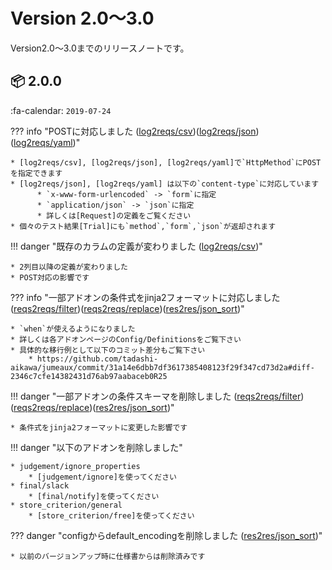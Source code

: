 Version 2.0～3.0
=================

Version2.0～3.0までのリリースノートです。


## :package: 2.0.0

:fa-calendar: `2019-07-24`

??? info "POSTに対応しました ([log2reqs/csv])([log2reqs/json])([log2reqs/yaml])"

    * [log2reqs/csv], [log2reqs/json], [log2reqs/yaml]で`HttpMethod`にPOSTを指定できます
    * [log2reqs/json], [log2reqs/yaml] は以下の`content-type`に対応しています
          * `x-www-form-urlencoded` -> `form`に指定
          * `application/json` -> `json`に指定
          * 詳しくは[Request]の定義をご覧ください
    * 個々のテスト結果[Trial]にも`method`,`form`,`json`が返却されます

!!! danger "既存のカラムの定義が変わりました ([log2reqs/csv])"

    * 2列目以降の定義が変わりました
    * POST対応の影響です

??? info "一部アドオンの条件式をjinja2フォーマットに対応しました ([reqs2reqs/filter])([reqs2reqs/replace])([res2res/json_sort])"

    * `when`が使えるようになりました
    * 詳しくは各アドオンページのConfig/Definitionsをご覧下さい
    * 具体的な移行例として以下のコミット差分もご覧下さい
        * https://github.com/tadashi-aikawa/jumeaux/commit/31a14e6dbb7df3617385408123f29f347cd73d2a#diff-2346c7cfe14382431d76ab97aabaceb0R25

!!! danger "一部アドオンの条件スキーマを削除しました ([reqs2reqs/filter])([reqs2reqs/replace])([res2res/json_sort])"

    * 条件式をjinja2フォーマットに変更した影響です

!!! danger "以下のアドオンを削除しました"

    * judgement/ignore_properties
        * [judgement/ignore]を使ってください
    * final/slack
        * [final/notify]を使ってください
    * store_criterion/general
        * [store_criterion/free]を使ってください

??? danger "configからdefault_encodingを削除しました ([res2res/json_sort])"

    * 以前のバージョンアップ時に仕様書からは削除済みです


[request]:  ../../models/request
[trial]: ../../models/trial

[log2reqs/csv]: ../../addons/log2reqs#csv
[log2reqs/json]: ../../addons/log2reqs#json
[log2reqs/yaml]: ../../addons/log2reqs#yaml
[reqs2reqs/filter]: ../../addons/reqs2reqs#filter
[reqs2reqs/replace]: ../../addons/reqs2reqs#replace
[res2res/json_sort]: ../../addons/res2res#json_sort
[judgement/ignore]: ../../addons/judgement#ignore
[store_criterion/free]: ../../addons/store_criterion#free
[final/notify]: ../../addons/final#notify

